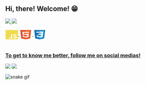 ## Hi, there! Welcome! 😁

 <div>
  <a href="https://github.com/v1roli">
  <img height="120em" src="https://github-readme-stats.vercel.app/api?username=v1roli&show_icons=true&theme=merko&include_all_commits=true&count_private=true"/>
   <img height="120em" src="https://github-readme-stats.vercel.app/api/top-langs/?username=v1roli&layout=compact&langs_count=6&theme=merko"/>
   </div>
<div style="display: inline_block"><br>
  <img align="center" alt="Js" height="30" width="40" src="https://raw.githubusercontent.com/devicons/devicon/master/icons/javascript/javascript-plain.svg">
  <img align="center" alt="HTML" height="30" width="40" src="https://raw.githubusercontent.com/devicons/devicon/master/icons/html5/html5-original.svg">
  <img align="center" alt="CSS" height="30" width="40" src="https://raw.githubusercontent.com/devicons/devicon/master/icons/css3/css3-original.svg">
</div>
 
 <br>
 
  ### To get to know me better, follow me on social medias!

 
<div> 
  <a href="https://www.instagram.com/viroli_/" target="_blank"><img src="https://img.shields.io/badge/-Instagram-%23E4405F?style=for-the-badge&logo=instagram&logoColor=white" target="_blank"></a>
  <a href = "mailto:danielviroli@gmail.com"><img src="https://img.shields.io/badge/-Gmail-%23333?style=for-the-badge&logo=gmail&logoColor=white" target="_blank"></a>
 
  ![snake gif](https://github.com/v1roli/v1roli/blob/output/github-contribution-grid-snake.svg)
</div>
